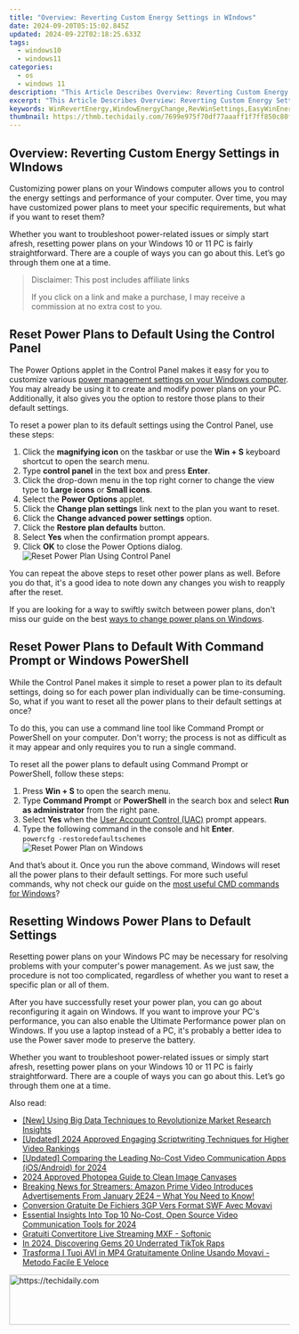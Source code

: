 ```yaml
---
title: "Overview: Reverting Custom Energy Settings in WIndows"
date: 2024-09-20T05:15:02.845Z
updated: 2024-09-22T02:18:25.633Z
tags:
  - windows10
  - windows11
categories:
  - os
  - windows 11
description: "This Article Describes Overview: Reverting Custom Energy Settings in WIndows"
excerpt: "This Article Describes Overview: Reverting Custom Energy Settings in WIndows"
keywords: WinRevertEnergy,WindowEnergyChange,RevWinSettings,EasyWinEnergyRestore,WindowsEnergyReset,QuickWinEnergySwitch,EnergySettingsWinoverview
thumbnail: https://thmb.techidaily.com/7699e975f70df77aaaff1f7ff850c80f5528a8664aaaf1c97135009707fe41f7.jpg
---
```


## Overview: Reverting Custom Energy Settings in WIndows

 Customizing power plans on your Windows computer allows you to control the energy settings and performance of your computer. Over time, you may have customized power plans to meet your specific requirements, but what if you want to reset them?

 Whether you want to troubleshoot power-related issues or simply start afresh, resetting power plans on your Windows 10 or 11 PC is fairly straightforward. There are a couple of ways you can go about this. Let’s go through them one at a time.

>  Disclaimer: This post includes affiliate links
>
>  If you click on a link and make a purchase, I may receive a commission at no extra cost to you.
>

## Reset Power Plans to Default Using the Control Panel

 The Power Options applet in the Control Panel makes it easy for you to customize various [power management settings on your Windows computer](https://www.makeuseof.com/guide-to-power-options-windows-10/). You may already be using it to create and modify power plans on your PC. Additionally, it also gives you the option to restore those plans to their default settings.

 To reset a power plan to its default settings using the Control Panel, use these steps:

1. Click the **magnifying icon** on the taskbar or use the **Win + S** keyboard shortcut to open the search menu.
2. Type **control panel** in the text box and press **Enter**.
3. Click the drop-down menu in the top right corner to change the view type to **Large icons** or **Small icons**.
4. Select the **Power Options** applet.
5. Click the **Change plan settings** link next to the plan you want to reset.
6. Click the **Change advanced power settings** option.
7. Click the **Restore plan defaults** button.
8. Select **Yes** when the confirmation prompt appears.
9. Click **OK** to close the Power Options dialog.  
![Reset Power Plan Using Control Panel](https://static1.makeuseofimages.com/wordpress/wp-content/uploads/2023/07/reset-power-plan-using-control-panel.jpg)

 You can repeat the above steps to reset other power plans as well. Before you do that, it's a good idea to note down any changes you wish to reapply after the reset.

 If you are looking for a way to swiftly switch between power plans, don't miss our guide on the best [ways to change power plans on Windows](https://www.makeuseof.com/windows-11-change-power-plan/).

## Reset Power Plans to Default With Command Prompt or Windows PowerShell

 While the Control Panel makes it simple to reset a power plan to its default settings, doing so for each power plan individually can be time-consuming. So, what if you want to reset all the power plans to their default settings at once?

 To do this, you can use a command line tool like Command Prompt or PowerShell on your computer. Don't worry; the process is not as difficult as it may appear and only requires you to run a single command.

 To reset all the power plans to default using Command Prompt or PowerShell, follow these steps:

1. Press **Win + S** to open the search menu.
2. Type **Command Prompt** or **PowerShell** in the search box and select **Run as administrator** from the right pane.
3. Select **Yes** when the [User Account Control (UAC)](https://www.makeuseof.com/tag/user-account-control-windows-10/) prompt appears.
4. Type the following command in the console and hit **Enter**.  
`powercfg -restoredefaultschemes`  
![Reset Power Plan on Windows](https://static1.makeuseofimages.com/wordpress/wp-content/uploads/2023/06/reset-power-plan-on-windows.jpg)

 And that’s about it. Once you run the above command, Windows will reset all the power plans to their default settings. For more such useful commands, why not check our guide on the [most useful CMD commands for Windows](https://www.makeuseof.com/tag/15-cmd-commands-every-windows-user-know/)?

## Resetting Windows Power Plans to Default Settings

 Resetting power plans on your Windows PC may be necessary for resolving problems with your computer's power management. As we just saw, the procedure is not too complicated, regardless of whether you want to reset a specific plan or all of them.

 After you have successfully reset your power plan, you can go about reconfiguring it again on Windows. If you want to improve your PC's performance, you can also enable the Ultimate Performance power plan on Windows. If you use a laptop instead of a PC, it's probably a better idea to use the Power saver mode to preserve the battery.

 Whether you want to troubleshoot power-related issues or simply start afresh, resetting power plans on your Windows 10 or 11 PC is fairly straightforward. There are a couple of ways you can go about this. Let’s go through them one at a time.

<span class="atpl-alsoreadstyle">Also read:</span>
<div><ul>
<li><a href="https://some-approaches.techidaily.com/new-using-big-data-techniques-to-revolutionize-market-research-insights/"><u>[New] Using Big Data Techniques to Revolutionize Market Research Insights</u></a></li>
<li><a href="https://facebook-record-videos.techidaily.com/updated-2024-approved-engaging-scriptwriting-techniques-for-higher-video-rankings/"><u>[Updated] 2024 Approved Engaging Scriptwriting Techniques for Higher Video Rankings</u></a></li>
<li><a href="https://screen-mirroring-recording.techidaily.com/updated-comparing-the-leading-no-cost-video-communication-apps-iosandroid-for-2024/"><u>[Updated] Comparing the Leading No-Cost Video Communication Apps (iOS/Android) for 2024</u></a></li>
<li><a href="https://some-tips.techidaily.com/2024-approved-photopea-guide-to-clean-image-canvases/"><u>2024 Approved Photopea Guide to Clean Image Canvases</u></a></li>
<li><a href="https://media-tips.techidaily.com/breaking-news-for-streamers-amazon-prime-video-introduces-advertisements-from-january-2e24-what-you-need-to-know/"><u>Breaking News for Streamers: Amazon Prime Video Introduces Advertisements From January 2E24 – What You Need to Know!</u></a></li>
<li><a href="https://win11-tips.techidaily.com/conversion-gratuite-de-fichiers-3gp-vers-format-swf-avec-movavi/"><u>Conversion Gratuite De Fichiers 3GP Vers Format SWF Avec Movavi</u></a></li>
<li><a href="https://screen-video-capture.techidaily.com/essential-insights-into-top-10-no-cost-open-source-video-communication-tools-for-2024/"><u>Essential Insights Into Top 10 No-Cost, Open Source Video Communication Tools for 2024</u></a></li>
<li><a href="https://win11-tips.techidaily.com/gratuiti-convertitore-live-streaming-mxf-softonic/"><u>Gratuiti Convertitore Live Streaming MXF - Softonic</u></a></li>
<li><a href="https://tiktok-video-files.techidaily.com/in-2024-discovering-gems-20-underrated-tiktok-raps/"><u>In 2024, Discovering Gems 20 Underrated TikTok Raps</u></a></li>
<li><a href="https://win11-tips.techidaily.com/trasforma-i-tuoi-avi-in-mp4-gratuitamente-online-usando-movavi-metodo-facile-e-veloce/"><u>Trasforma I Tuoi AVI in MP4 Gratuitamente Online Usando Movavi - Metodo Facile E Veloce</u></a></li>
</ul></div>

<ins class="adsbygoogle"
      style="display:block"
      data-ad-client="ca-pub-7571918770474297"
      data-ad-slot="8358498916"
      data-ad-format="auto"
      data-full-width-responsive="true"></ins>
    

<!-- affiliate ads begin -->
<a href="https://aligracehair.sjv.io/c/5597632/2080347/19272" target="_top" id="2080347">
  <img src="//a.impactradius-go.com/display-ad/19272-2080347" border="0" alt="https://techidaily.com" width="728" height="90"/>
</a>
<img height="0" width="0" src="https://aligracehair.sjv.io/i/5597632/2080347/19272" style="position:absolute;visibility:hidden;" border="0" />
<!-- affiliate ads end -->


